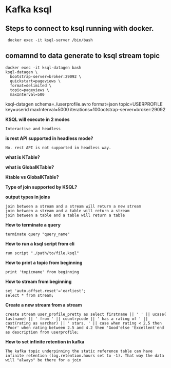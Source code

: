 # Kafka ksql

## Steps to connect to ksql running with docker. ##

     docker exec -it ksql-server /bin/bash

## comamnd to data generate to ksql stream topic ##
    docker exec -it ksql-datagen bash
    ksql-datagen \
      bootstrap-server=broker:29092 \
      quickstart=pageviews \
      format=delimited \
      topic=pageviews \
      maxInterval=500

 ksql-datagen schema=./userprofile.avro format=json topic=USERPROFILE key=userid maxInterval=5000 iterations=100ootstrap-server=broker:29092

**KSQL will execute in 2 modes**

    Interactive and headless

**is rest API supported in headless mode?**

    No. rest API is not supported in headless way.

**what is KTable?**

**what is GlobalKTable?**

**Ktable vs GlobalKTable?**

**Type of join supported by KSQL?**

**output types in joins**

    join between a stream and a stream will return a new stream
    join between a stream and a table will return a stream
    join between a table and a table will return a table

**How to terminate a query**

    terminate query "query_name"

**How to run a ksql script from cli**

    run script "./path/to/file.ksql"

**How to print a topic from beginning**

    print 'topicname' from beginning

**How to stream from beginning**

    set 'auto.offset.reset'='earliest';
    select * from stream;

**Create a new stream from a stream**

    create stream user_profile_pretty as select firstname || ' ' || ucase( lastname) || ' from ' || countrycode || ' has a rating of ' || cast(rating as varchar) || ' stars. ' || case when rating < 2.5 then 'Poor' when rating between 2.5 and 4.2 then 'Good'else 'Excellent'end as description from userprofile;

**How to set infinite retention in kafka**
    
    The kafka topic underpinning the static reference table can have infinite retention (log.retention.hours set to -1). That way the data will "always" be there for a join